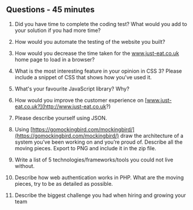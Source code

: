 ## Questions - 45 minutes

1. Did you have time to complete the coding test? What would you add to your solution if you had more time?

2. How would you automate the testing of the website you built?

3. How would you decrease the time taken for the www.just-eat.co.uk home page to load in a browser?

4. What is the most interesting feature in your opinion in CSS 3? Please include a snippet of CSS that shows how you've used it.

5. What's your favourite JavaScript library? Why?

6. How would you improve the customer experience on [www.just-eat.co.uk?](http://www.just-eat.co.uk?)

7. Please describe yourself using JSON.

8. Using [https://gomockingbird.com/mockingbird/](https://gomockingbird.com/mockingbird/) draw the architecture of a system you’ve been working on and you’re proud of. Describe all the moving pieces. Export to PNG and include it in the zip file.

9. Write a list of 5 technologies/frameworks/tools you could not live without.

10. Describe how web authentication works in PHP. What are the moving pieces, try to be as detailed as possible.

11. Describe the biggest challenge you had when hiring and growing your team